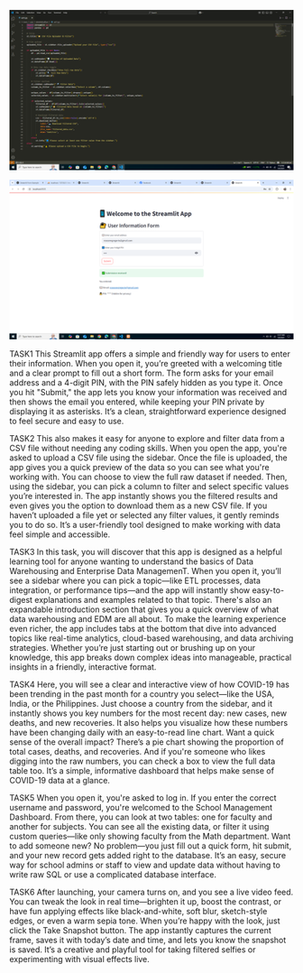 ![image alt](https://github.com/roseanngregorio25/ITBAN2_STREAMLIT_ACTIVITY_GREGORIO/blob/0ce3fb91be69e529d451a95239e608d654ebbbcd/Screenshot%20(227).png)

![image alt](https://github.com/roseanngregorio25/ITBAN2_STREAMLIT_ACTIVITY_GREGORIO/blob/05d21badd7aa1186d6ff60adb0bb84c0c9bfaf02/activity1_gregorio.png)


TASK1 
This Streamlit app offers a simple and friendly way for users to enter their information. When you open it, you’re greeted with a welcoming title and a clear prompt to fill out a short form. The form asks for your email address and a 4-digit PIN, with the PIN safely hidden as you type it. Once you hit "Submit," the app lets you know your information was received and then shows the email you entered, while keeping your PIN private by displaying it as asterisks. It’s a clean, straightforward experience designed to feel secure and easy to use.

TASK2
This also makes it easy for anyone to explore and filter data from a CSV file without needing any coding skills. When you open the app, you're asked to upload a CSV file using the sidebar. Once the file is uploaded, the app gives you a quick preview of the data so you can see what you're working with. You can choose to view the full raw dataset if needed. Then, using the sidebar, you can pick a column to filter and select specific values you’re interested in. The app instantly shows you the filtered results and even gives you the option to download them as a new CSV file. If you haven’t uploaded a file yet or selected any filter values, it gently reminds you to do so. It’s a user-friendly tool designed to make working with data feel simple and accessible.

TASK3
In this task, you will discover that this app is designed as a helpful learning tool for anyone wanting to understand the basics of Data Warehousing and Enterprise Data ManagemenT. When you open it, you’ll see a sidebar where you can pick a topic—like ETL processes, data integration, or performance tips—and the app will instantly show easy-to-digest explanations and examples related to that topic. There's also an expandable introduction section that gives you a quick overview of what data warehousing and EDM are all about.
To make the learning experience even richer, the app includes tabs at the bottom that dive into advanced topics like real-time analytics, cloud-based warehousing, and data archiving strategies. Whether you’re just starting out or brushing up on your knowledge, this app breaks down complex ideas into manageable, practical insights in a friendly, interactive format.

TASK4
Here, you will see a clear and interactive view of how COVID-19 has been trending in the past month for a country you select—like the USA, India, or the Philippines. Just choose a country from the sidebar, and it instantly shows you key numbers for the most recent day: new cases, new deaths, and new recoveries.
It also helps you visualize how these numbers have been changing daily with an easy-to-read line chart. Want a quick sense of the overall impact? There’s a pie chart showing the proportion of total cases, deaths, and recoveries. And if you're someone who likes digging into the raw numbers, you can check a box to view the full data table too. It’s a simple, informative dashboard that helps make sense of COVID-19 data at a glance.

TASK5
When you open it, you're asked to log in. If you enter the correct username and password, you're welcomed to the School Management Dashboard.
From there, you can look at two tables: one for faculty and another for subjects. You can see all the existing data, or filter it using custom queries—like only showing faculty from the Math department.
Want to add someone new? No problem—you just fill out a quick form, hit submit, and your new record gets added right to the database. It’s an easy, secure way for school admins or staff to view and update data without having to write raw SQL or use a complicated database interface.

TASK6
After launching, your camera turns on, and you see a live video feed. You can tweak the look in real time—brighten it up, boost the contrast, or have fun applying effects like black-and-white, soft blur, sketch-style edges, or even a warm sepia tone. When you’re happy with the look, just click the Take Snapshot button. The app instantly captures the current frame, saves it with today’s date and time, and lets you know the snapshot is saved. It’s a creative and playful tool for taking filtered selfies or experimenting with visual effects live.
